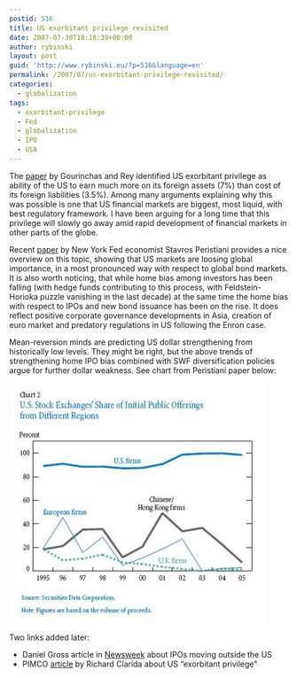 ```yaml
---
postid: 516
title: US exorbitant privilege revisited
date: 2007-07-30T18:18:39+00:00
author: rybinski
layout: post
guid: 'http://www.rybinski.eu/?p=516&language=en'
permalink: /2007/07/us-exorbitant-privilege-revisited/
categories:
  - globalization
tags:
  - exorbitant-privilege
  - Fed
  - globalization
  - IPO
  - USA
---
```

The [paper](http://www.rybinski.eu/resources/non-modules.d/dispatcher/dispatch.php?id=1195) by Gourinchas and Rey identified US exorbitant privilege as ability of the US to earn much more on its foreign assets (7%) than cost of its foreign liabilities (3.5%). Among many arguments explaining why this was possible is one that US financial markets are biggest, most liquid, with best regulatory framework. I have been arguing for a long time that this privilege will slowly go away amid rapid development of financial markets in other parts of the globe.

Recent [paper](http://www.rybinski.eu/resources/non-modules.d/dispatcher/dispatch.php?id=2265) by New York Fed economist Stavros Peristiani provides a nice overview on this topic, showing that US markets are loosing global importance, in a most pronounced way with respect to global bond markets. It is also worth noticing, that while home bias among investors has been falling (with hedge funds contributing to this process, with Feldstein-Horioka puzzle vanishing in the last decade) at the same time the home bias with respect to IPOs and new bond issuance has been on the rise. It does reflect positive corporate governance developments in Asia, creation of euro market and predatory regulations in US following the Enron case.

Mean-reversion minds are predicting US dollar strengthening from historically low levels. They might be right, but the above trends of strengthening home IPO bias combined with SWF diversification policies argue for further dollar weakness. See chart from Peristiani paper below:

[![ipos.jpg](/uploads/ipos.jpg)](/uploads/ipos.jpg "ipos.jpg")

Two links added later:

  * Daniel Gross article in [Newsweek](http://www.msnbc.msn.com/id/20123390/site/newsweek/) about IPOs moving outside the US 
  * PIMCO [article](http://www.rybinski.eu/resources/non-modules.d/dispatcher/dispatch.php?id=2275) by Richard Clarida about US “exorbitant privilege”
